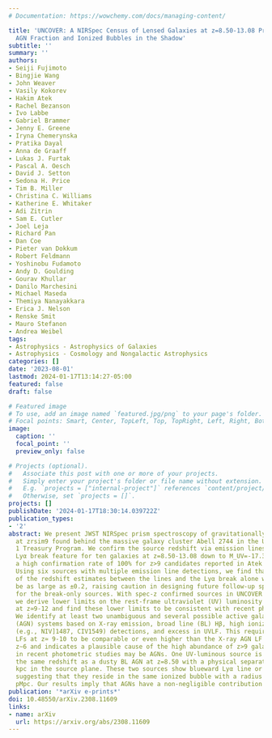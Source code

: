 ```yaml
---
# Documentation: https://wowchemy.com/docs/managing-content/

title: 'UNCOVER: A NIRSpec Census of Lensed Galaxies at z=8.50-13.08 Probing a High
  AGN Fraction and Ionized Bubbles in the Shadow'
subtitle: ''
summary: ''
authors:
- Seiji Fujimoto
- Bingjie Wang
- John Weaver
- Vasily Kokorev
- Hakim Atek
- Rachel Bezanson
- Ivo Labbe
- Gabriel Brammer
- Jenny E. Greene
- Iryna Chemerynska
- Pratika Dayal
- Anna de Graaff
- Lukas J. Furtak
- Pascal A. Oesch
- David J. Setton
- Sedona H. Price
- Tim B. Miller
- Christina C. Williams
- Katherine E. Whitaker
- Adi Zitrin
- Sam E. Cutler
- Joel Leja
- Richard Pan
- Dan Coe
- Pieter van Dokkum
- Robert Feldmann
- Yoshinobu Fudamoto
- Andy D. Goulding
- Gourav Khullar
- Danilo Marchesini
- Michael Maseda
- Themiya Nanayakkara
- Erica J. Nelson
- Renske Smit
- Mauro Stefanon
- Andrea Weibel
tags:
- Astrophysics - Astrophysics of Galaxies
- Astrophysics - Cosmology and Nongalactic Astrophysics
categories: []
date: '2023-08-01'
lastmod: 2024-01-17T13:14:27-05:00
featured: false
draft: false

# Featured image
# To use, add an image named `featured.jpg/png` to your page's folder.
# Focal points: Smart, Center, TopLeft, Top, TopRight, Left, Right, BottomLeft, Bottom, BottomRight.
image:
  caption: ''
  focal_point: ''
  preview_only: false

# Projects (optional).
#   Associate this post with one or more of your projects.
#   Simply enter your project's folder or file name without extension.
#   E.g. `projects = ["internal-project"]` references `content/project/deep-learning/index.md`.
#   Otherwise, set `projects = []`.
projects: []
publishDate: '2024-01-17T18:30:14.039722Z'
publication_types:
- '2'
abstract: We present JWST NIRSpec prism spectroscopy of gravitationally lensed galaxies
  at zrsim9 found behind the massive galaxy cluster Abell 2744 in the UNCOVER Cycle
  1 Treasury Program. We confirm the source redshift via emission lines and/or the
  Lyα break feature for ten galaxies at z=8.50-13.08 down to M_UV=-17.3. We achieve
  a high confirmation rate of 100% for z>9 candidates reported in Atek et al. (2023).
  Using six sources with multiple emission line detections, we find that the offset
  of the redshift estimates between the lines and the Lyα break alone with prism can
  be as large as ±0.2, raising caution in designing future follow-up spectroscopy
  for the break-only sources. With spec-z confirmed sources in UNCOVER and the literature,
  we derive lower limits on the rest-frame ultraviolet (UV) luminosity function (LF)
  at z≃9-12 and find these lower limits to be consistent with recent photometric measurements.
  We identify at least two unambiguous and several possible active galactic nucleus
  (AGN) systems based on X-ray emission, broad line (BL) Hβ, high ionization line
  (e.g., NIV]1487, CIV1549) detections, and excess in UVLF. This requires the AGN
  LFs at z≃ 9-10 to be comparable or even higher than the X-ray AGN LF estimated at
  z∼6 and indicates a plausible cause of the high abundance of z>9 galaxies claimed
  in recent photometric studies may be AGNs. One UV-luminous source is confirmed at
  the same redshift as a dusty BL AGN at z=8.50 with a physical separation of 380
  kpc in the source plane. These two sources show blueward Lyα line or continuum emission,
  suggesting that they reside in the same ionized bubble with a radius of 7.69±0.18
  pMpc. Our results imply that AGNs have a non-negligible contribution to cosmic reionization.
publication: '*arXiv e-prints*'
doi: 10.48550/arXiv.2308.11609
links:
- name: arXiv
  url: https://arxiv.org/abs/2308.11609
---
```

